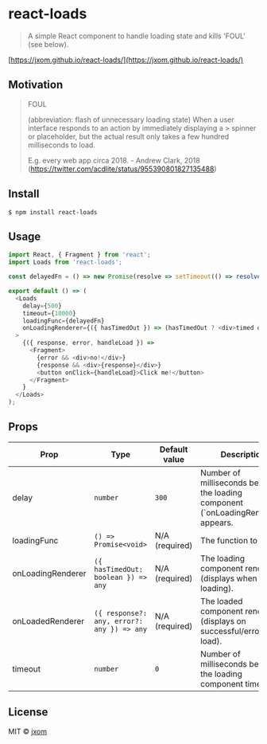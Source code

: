 # react-loads

> A simple React component to handle loading state and kills 'FOUL' (see below).

[https://jxom.github.io/react-loads/](https://jxom.github.io/react-loads/)

## Motivation

> FOUL
>
> (abbreviation: flash of unnecessary loading state) When a user interface responds to an action by immediately displaying a > spinner or placeholder, but the actual result only takes a few hundred milliseconds to load.
>
> E.g. every web app circa 2018. - Andrew Clark, 2018 (https://twitter.com/acdlite/status/955390801827135488)

## Install

```
$ npm install react-loads
```

## Usage

```js
import React, { Fragment } from 'react';
import Loads from 'react-loads';

const delayedFn = () => new Promise(resolve => setTimeout(() => resolve('This response resolved in 1000ms.'), 1000));

export default () => (
  <Loads
    delay={500}
    timeout={10000}
    loadingFunc={delayedFn}
    onLoadingRenderer={({ hasTimedOut }) => (hasTimedOut ? <div>timed out</div> : <div>loading</div>)}
  >
    {({ response, error, handleLoad }) =>
      <Fragment>
        {error && <div>no!</div>}
        {response && <div>{response}</div>}
        <button onClick={handleLoad}>Click me!</button>
      </Fragment>
    }
  </Loads>
);
```

## Props

<table>
<thead><tr><th>Prop</th><th>Type</th><th>Default value</th><th>Description</th></tr></thead>
<tbody>
  <tr><td>  delay </td><td><code>number</code></td><td><code>300</code></td> <td>Number of milliseconds before the loading component (`onLoadingRenderer`) appears.</td></tr>
  <tr><td>  loadingFunc </td><td><code>() => Promise&lt;void&gt;</code></td><td>N/A (required)</td> <td>The function to load.</td></tr>
  <tr><td>  onLoadingRenderer </td><td><code>({ hasTimedOut: boolean }) => any</code></td><td>N/A (required)</td> <td>The loading component renderer (displays when loading).</td></tr>
  <tr><td>  onLoadedRenderer </td><td><code>({ response?: any, error?: any }) => any</code></td><td>N/A (required)</td> <td>The loaded component renderer (displays on successful/errored load).</td></tr>
  <tr><td>  timeout </td><td><code>number</code></td><td><code>0</code></td> <td>Number of milliseconds before the loading component times out.</td></tr>
</tbody>
</table>

## License

MIT © [jxom](http://jxom.io)
